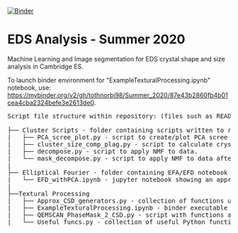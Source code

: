 [![Binder](https://mybinder.org/badge_logo.svg)](https://mybinder.org/v2/gh/tothnorbi98/Summer_2020/87e43b2860fb4b01cea4cba2324befe3e2613de0)

# EDS Analysis - Summer 2020
Machine Learning and Image segmentation for EDS crystal shape and size analysis in Cambridge ES. <br/>


To launch binder environment for "ExampleTexturalProcessing.ipynb" notebook, use: https://mybinder.org/v2/gh/tothnorbi98/Summer_2020/87e43b2860fb4b01cea4cba2324befe3e2613de0. <br/>

<pre>
Script file structure within repository: (files such as README or binder build files are not shown) 

├── Cluster Scripts - folder containing scripts written to run/execute tasks requiring the cluster. 
|   ├── PCA_scree_plot.py - script to create/plot PCA scree plots using Hyperspy. 
|   ├── cluster_size_comp_plag.py - script to calculate crystal size-composition data, specifically for Plag in this case but it may be eaily changed. 
|   ├── decompose.py - script to apply NMF to data.
|   └── mask_decompose.py - script to apply NMF to data after masking, allows NMF to be done only specific phases at a time.
|
├── Elliptical Fourier - folder containing EFA/EFD notebook
|   └── EFD_withPCA.ipynb - jupyter notebook showing an approach (nowhere near perfect) to use EFD's combined with PCA to probe crystal shapes.
|
├──Textural Processing
|   ├── Approx_CSD_generators.py - collection of functions used to plot approximate CSD plots (as in Neave et. al. (2017)); may be used in binder environment
|   ├── ExampleTexturalProcessing.ipynb - binder executable notebook showing how textural data may be processed using this method (use launch tag or link)
|   ├── QEMSCAN_PhaseMask_2_CSD.py - script with functions able to turn a QEMSCAN phase mask into approximate CSD.
|   └── Useful_funcs.py - collection of useful Python functions, may be used in binder environment.
</pre>

